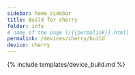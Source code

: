 ```yaml
---
sidebar: home_sidebar
title: Build for cherry
folder: info
# name of the page (/{{permalink}}.html)
permalink: /devices/cherry/build
device: cherry
---
```

{% include templates/device_build.md %}
